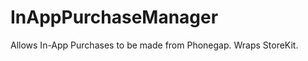 InAppPurchaseManager
====================

Allows In-App Purchases to be made from Phonegap. Wraps StoreKit.
